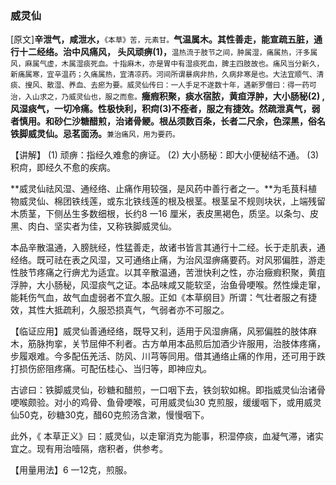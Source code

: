 ### **威灵仙**

[原文]**辛泄气，咸泄水，**<small>《本草》苦，元素甘。</small>**气温属木。其性善走，能宣疏五脏，通行十二经络。治中风痛风， 头风顽痹(1)，**<small>温热流于肢节之间，肿属湿，痛属热，汗多属风，麻属气虚，木属湿痰死血。十指麻木，亦是胃中有湿痰死血，脾主四肢故也。痛风当分新久，新痛属寒，宜辛温药；久痛属热，宜清凉药。河间所谓暴病非热，久病非寒是也。大法宜顺气、清痰、搜风、散湿、养血、去瘀为要。威灵仙传曰：一人手足不遂数十年，遇新罗僧曰：得一药可治，入山求之，乃威灵仙也，服之而愈。</small>**癥瘕积聚，痰水宿脓，黄疸浮肿，大小肠秘(2) , 风湿痰气，一切冷痛。性极快利，积疴(3)不痊者，服之有捷效。然疏泄真气，弱者慎用。和砂仁沙糖醋煎，治诸骨鲠。根丛须数百条，长者二尺余，色深黑，俗名铁脚威灵仙。忌茗面汤。**<small>兼治痛风，用为要药。</small>

【讲解】  (1) 顽痹：指经久难愈的痹证。    (2) 大小肠秘：即大小便秘结不通。    (3) 积疴，即经久不愈的疾病。

**威灵仙祛风湿、通经络、止痛作用较强，是风药中善行者之一。**为毛茛科植物威灵仙、棉团铁线莲，或东北铁线莲的根及根茎。根茎呈不规则块状，上端残留木质茎，下侧丛生多数细根，长约8 一16 厘米，表皮黑褐色，质坚。以条匀、皮黑、肉白、坚实者为佳，又称铁脚威灵仙。

本品辛散温通，入膀胱经，性猛善走，故诸书皆言其通行十二经。长于走肌表，通经络。既可祛在表之风湿，又可通络止痛，为治风湿痹痛要药。对风邪偏胜，游走性肢节疼痛之行痹尤为适宜。以其辛散温通，苦泄快利之性，亦治癥瘕积聚，黄疽浮肿，大小肠秘，风湿痰气之证。本品味咸又能软坚，治鱼骨哽喉。然性燥走窜，能耗伤气血，故气血虚弱者不宜久服。正如《本草纲目》所谓：气壮者服之有捷效，其性大抵疏利，久服恐损真气，气弱者亦不可服之。

【临证应用】威灵仙善通经络，既导又利，适用于风湿痹痛，风邪偏胜的肢体麻木，筋脉拘挛，关节屈伸不利者。古方单用本品煎后加酒少许服用，治肢体疼痛，步履艰难。今多配伍羌活、防风、川芎等同用。借其通络止痛的作用，还可用于跌打损伤瘀阻疼痛。可配伍桂心、当归等，即神应丸。

古谚曰：铁脚威灵仙，砂糖和醋煎，一口咽下去，铁剑软如棉。即指威灵仙治诸骨哽喉颇验。对小的鸡骨、鱼骨哽喉，可用威灵仙30 克煎服，缓缓咽下，或用威灵仙50克，砂糖30克，醋60克煎汤含漱，慢慢咽下。

此外，《 本草正义》曰：威灵仙，以走窜消克为能事，积湿停痰，血凝气滞，诸实宜之。现有用治噎隔，痞积者，供参考。

【用量用法】6 一12克，煎服。
